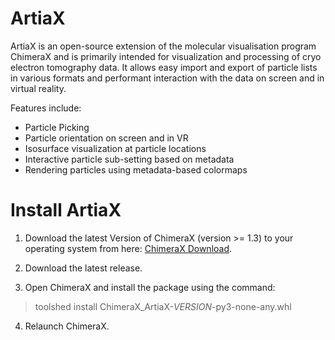 # ArtiaX

ArtiaX is an open-source extension of the molecular visualisation program ChimeraX and is primarily intended for 
visualization and processing of cryo electron tomography data. It allows easy import and export of particle lists in 
various formats and performant interaction with the data on screen and in virtual reality.

Features include:
* Particle Picking
* Particle orientation on screen and in VR
* Isosurface visualization at particle locations
* Interactive particle sub-setting based on metadata
* Rendering particles using metadata-based colormaps

# Install ArtiaX

1. Download the latest Version of ChimeraX (version >= 1.3) to your operating system from here: 
[ChimeraX Download](https://www.rbvi.ucsf.edu/chimerax/download.html#release). 

2. Download the latest release.

3. Open ChimeraX and install the package using the command:
>toolshed install ChimeraX_ArtiaX-$VERSION$-py3-none-any.whl

4. Relaunch ChimeraX.
